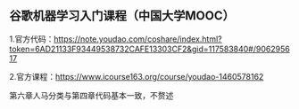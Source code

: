## 谷歌机器学习入门课程（中国大学MOOC）  

1.官方代码：https://note.youdao.com/coshare/index.html?token=6AD21133F93449538732CAFE13303CF2&gid=117583840#/906295617   

2.官方课程：https://www.icourse163.org/course/youdao-1460578162

第六章人马分类与第四章代码基本一致，不赘述
